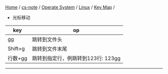 [Home](https://mengxianbin.github.io) /
[cs-note](https://mengxianbin.github.io/cs-note/content) /
[Operate System](https://mengxianbin.github.io/cs-note/content/Operate%20System) /
[Linux](https://mengxianbin.github.io/cs-note/content/Operate%20System/Linux) /
[Key Map](https://mengxianbin.github.io/cs-note/content/Operate%20System/Linux/Key%20Map) /


* 光标移动

| key     | op                                 |
|---------|------------------------------------|
| gg      | 跳转到文件头                       |
| Shift+g | 跳转到文件末尾                     |
| 行数+gg | 跳转到指定行，例跳转到123行: 123gg |

---
